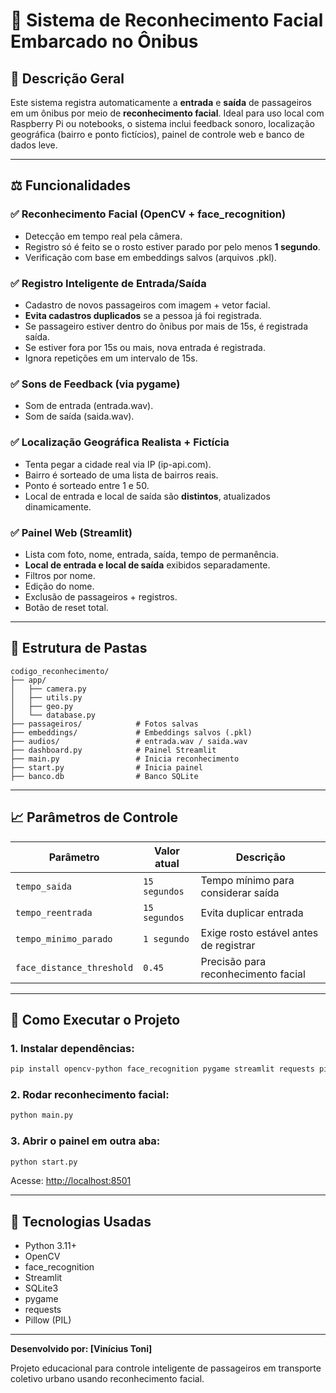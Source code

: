 # 🚌 Sistema de Reconhecimento Facial Embarcado no Ônibus

## 📄 Descrição Geral

Este sistema registra automaticamente a **entrada** e **saída** de passageiros em um ônibus por meio de **reconhecimento facial**. Ideal para uso local com Raspberry Pi ou notebooks, o sistema inclui feedback sonoro, localização geográfica (bairro e ponto fictícios), painel de controle web e banco de dados leve.

---

## ⚖️ Funcionalidades

### ✅ Reconhecimento Facial (OpenCV + face\_recognition)

* Detecção em tempo real pela câmera.
* Registro só é feito se o rosto estiver parado por pelo menos **1 segundo**.
* Verificação com base em embeddings salvos (arquivos .pkl).

### ✅ Registro Inteligente de Entrada/Saída

* Cadastro de novos passageiros com imagem + vetor facial.
* **Evita cadastros duplicados** se a pessoa já foi registrada.
* Se passageiro estiver dentro do ônibus por mais de 15s, é registrada saída.
* Se estiver fora por 15s ou mais, nova entrada é registrada.
* Ignora repetições em um intervalo de 15s.

### ✅ Sons de Feedback (via pygame)

* Som de entrada (entrada.wav).
* Som de saída (saida.wav).

### ✅ Localização Geográfica Realista + Fictícia

* Tenta pegar a cidade real via IP (ip-api.com).
* Bairro é sorteado de uma lista de bairros reais.
* Ponto é sorteado entre 1 e 50.
* Local de entrada e local de saída são **distintos**, atualizados dinamicamente.

### ✅ Painel Web (Streamlit)

* Lista com foto, nome, entrada, saída, tempo de permanência.
* **Local de entrada e local de saída** exibidos separadamente.
* Filtros por nome.
* Edição do nome.
* Exclusão de passageiros + registros.
* Botão de reset total.

---

## 📂 Estrutura de Pastas

```
codigo_reconhecimento/
├── app/
│   ├── camera.py
│   ├── utils.py
│   ├── geo.py
│   └── database.py
├── passageiros/            # Fotos salvas
├── embeddings/             # Embeddings salvos (.pkl)
├── audios/                 # entrada.wav / saida.wav
├── dashboard.py            # Painel Streamlit
├── main.py                 # Inicia reconhecimento
├── start.py                # Inicia painel
├── banco.db                # Banco SQLite
```

---

## 📈 Parâmetros de Controle

| Parâmetro                 | Valor atual   | Descrição                              |
| ------------------------- | ------------- | -------------------------------------- |
| `tempo_saida`             | `15 segundos` | Tempo mínimo para considerar saída     |
| `tempo_reentrada`         | `15 segundos` | Evita duplicar entrada                 |
| `tempo_minimo_parado`     | `1 segundo`   | Exige rosto estável antes de registrar |
| `face_distance_threshold` | `0.45`        | Precisão para reconhecimento facial    |

---

## 🚀 Como Executar o Projeto

### 1. Instalar dependências:

```bash
pip install opencv-python face_recognition pygame streamlit requests pillow
```

### 2. Rodar reconhecimento facial:

```bash
python main.py
```

### 3. Abrir o painel em outra aba:

```bash
python start.py
```

Acesse: [http://localhost:8501](http://localhost:8501)

---

## 💼 Tecnologias Usadas

* Python 3.11+
* OpenCV
* face\_recognition
* Streamlit
* SQLite3
* pygame
* requests
* Pillow (PIL)

---

**Desenvolvido por: \[Vinícius Toni]**

Projeto educacional para controle inteligente de passageiros em transporte coletivo urbano usando reconhecimento facial.

